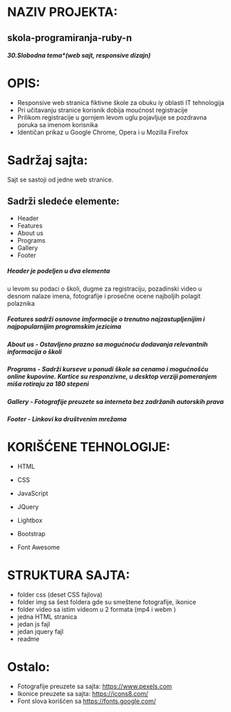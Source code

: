 

# NAZIV PROJEKTA:

## skola-programiranja-ruby-n
##### 30.Slobodna tema*(web sajt, responsive dizajn)

# OPIS:

* Responsive web stranica fiktivne škole za  obuku iy oblasti IT tehnologija
* Pri učitavanju stranice korisnik dobija moućnost registracije
* Prilikom registracije u gornjem levom uglu pojavljuje se pozdravna poruka sa imenom korisnika
* Identičan prikaz u Google Chrome, Opera i u Mozilla Firefox

# Sadržaj sajta:
Sajt se sastoji od jedne web stranice.

## Sadrži sledeće elemente:

* Header
* Features
* About us
* Programs
* Gallery
* Footer

##### Header je podeljen u dva elementa
u levom su podaci o školi, dugme za registraciju, pozadinski video
u desnom nalaze imena, fotografije i prosečne ocene najboljih polagit polaznika

##### Features sadrži osnovne imformacije o trenutno najzastupljenijim i najpopularnijim programskim jezicima

##### About us - Ostavljeno prazno sa mogućnoću dodavanja relevantnih informacija o školi

##### Programs - Sadrži kurseve u ponudi škole sa cenama i mogućnošću online kupovine. Kartice su responzivne, u desktop verziji pomeranjem miša rotiraju za 180 stepeni

##### Gallery - Fotografije preuzete sa interneta bez zadržanih autorskih prava

##### Footer - Linkovi ka društvenim mrežama

# KORIŠĆENE TEHNOLOGIJE:

* HTML

* CSS

* JavaScript

* JQuery

* Lightbox 

* Bootstrap

* Font Awesome


# STRUKTURA SAJTA:
* folder css (deset CSS fajlova)
* folder img sa šest foldera gde su smeštene fotografije, ikonice
* folder video sa istim videom u 2 formata (mp4 i webm )
* jedna HTML stranica
* jedan js fajl
* jedan jquery fajl
* readme



# Ostalo:

* Fotografije preuzete sa sajta: https://www.pexels.com 
* Ikonice preuzete sa sajta: https://icons8.com/
* Font slova korišćen sa https://fonts.google.com/

